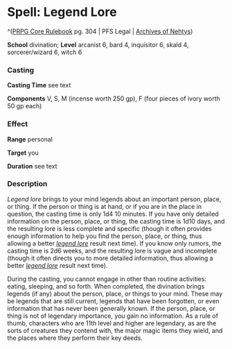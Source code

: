 # Spell: Legend Lore

^([PRPG Core Rulebook][ss-legend-lore] pg. 304 | PFS Legal | [Archives of Nehtys][sn-legend-lore])

**School** divination; **Level** arcanist 6, bard 4, inquisitor 6, skald 4, sorcerer/wizard 6, witch 6

### Casting

**Casting Time** see text  

**Components** V, S, M (incense worth 250 gp), F (four pieces of ivory worth 50 gp each)

### Effect

**Range** personal  

**Target** you  

**Duration** see text

### Description

_Legend lore_ brings to your mind legends about an important person, place, or thing. If the person or thing is at hand, or if you are in the place in question, the casting time is only 1d4 10 minutes. If you have only detailed information on the person, place, or thing, the casting time is 1d10 days, and the resulting lore is less complete and specific (though it often provides enough information to help you find the person, place, or thing, thus allowing a better _[legend lore]_ result next time). If you know only rumors, the casting time is 2d6 weeks, and the resulting lore is vague and incomplete (though it often directs you to more detailed information, thus allowing a better _[legend lore]_ result next time).  

During the casting, you cannot engage in other than routine activities: eating, sleeping, and so forth. When completed, the divination brings legends (if any) about the person, place, or things to your mind. These may be legends that are still current, legends that have been forgotten, or even information that has never been generally known. If the person, place, or thing is not of legendary importance, you gain no information. As a rule of thumb, characters who are 11th level and higher are legendary, as are the sorts of creatures they contend with, the major magic items they wield, and the places where they perform their key deeds.

[ss-legend-lore]: http://paizo.com/pathfinderRPG/v57
[sn-legend-lore]: http://www.archivesofnethys.com/SpellDisplay.aspx?ItemName=Legend%20Lore
[legend lore]: http://www.archivesofnethys.com/SpellDisplay.aspx?ItemName=legend%20lore